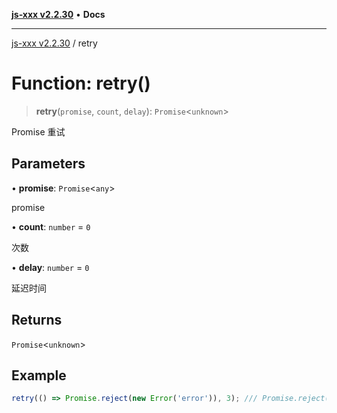 [**js-xxx v2.2.30**](../README.md) • **Docs**

***

[js-xxx v2.2.30](../README.md) / retry

# Function: retry()

> **retry**(`promise`, `count`, `delay`): `Promise`\<`unknown`\>

Promise 重试

## Parameters

• **promise**: `Promise`\<`any`\>

promise

• **count**: `number` = `0`

次数

• **delay**: `number` = `0`

延迟时间

## Returns

`Promise`\<`unknown`\>

## Example

```ts
retry(() => Promise.reject(new Error('error')), 3); /// Promise.reject(new Error('error')) 执行 3 次
```
